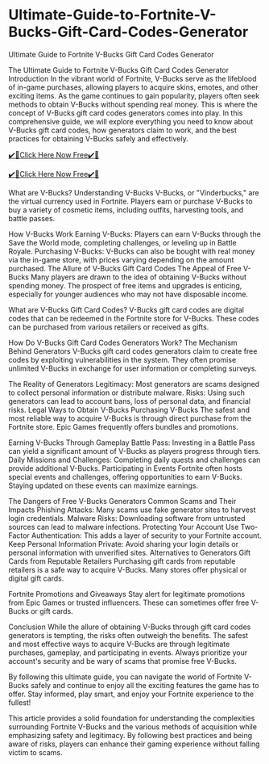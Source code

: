 # Ultimate-Guide-to-Fortnite-V-Bucks-Gift-Card-Codes-Generator
Ultimate Guide to Fortnite V-Bucks Gift Card Codes Generator

The Ultimate Guide to Fortnite V-Bucks Gift Card Codes Generator
Introduction
In the vibrant world of Fortnite, V-Bucks serve as the lifeblood of in-game purchases, allowing players to acquire skins, emotes, and other exciting items. As the game continues to gain popularity, players often seek methods to obtain V-Bucks without spending real money. This is where the concept of V-Bucks gift card codes generators comes into play. In this comprehensive guide, we will explore everything you need to know about V-Bucks gift card codes, how generators claim to work, and the best practices for obtaining V-Bucks safely and effectively.

[✔️🎁Click Here Now Free✔️🎁](https://www.buyredeemcodee.com/)

[✔️🎁Click Here Now Free✔️🎁](https://www.buyredeemcodee.com/)


What are V-Bucks?
Understanding V-Bucks
V-Bucks, or "Vinderbucks," are the virtual currency used in Fortnite. Players earn or purchase V-Bucks to buy a variety of cosmetic items, including outfits, harvesting tools, and battle passes.

How V-Bucks Work
Earning V-Bucks: Players can earn V-Bucks through the Save the World mode, completing challenges, or leveling up in Battle Royale.
Purchasing V-Bucks: V-Bucks can also be bought with real money via the in-game store, with prices varying depending on the amount purchased.
The Allure of V-Bucks Gift Card Codes
The Appeal of Free V-Bucks
Many players are drawn to the idea of obtaining V-Bucks without spending money. The prospect of free items and upgrades is enticing, especially for younger audiences who may not have disposable income.

What are V-Bucks Gift Card Codes?
V-Bucks gift card codes are digital codes that can be redeemed in the Fortnite store for V-Bucks. These codes can be purchased from various retailers or received as gifts.

How Do V-Bucks Gift Card Codes Generators Work?
The Mechanism Behind Generators
V-Bucks gift card codes generators claim to create free codes by exploiting vulnerabilities in the system. They often promise unlimited V-Bucks in exchange for user information or completing surveys.

The Reality of Generators
Legitimacy: Most generators are scams designed to collect personal information or distribute malware.
Risks: Using such generators can lead to account bans, loss of personal data, and financial risks.
Legal Ways to Obtain V-Bucks
Purchasing V-Bucks
The safest and most reliable way to acquire V-Bucks is through direct purchase from the Fortnite store. Epic Games frequently offers bundles and promotions.

Earning V-Bucks Through Gameplay
Battle Pass: Investing in a Battle Pass can yield a significant amount of V-Bucks as players progress through tiers.
Daily Missions and Challenges: Completing daily quests and challenges can provide additional V-Bucks.
Participating in Events
Fortnite often hosts special events and challenges, offering opportunities to earn V-Bucks. Staying updated on these events can maximize earnings.

The Dangers of Free V-Bucks Generators
Common Scams and Their Impacts
Phishing Attacks: Many scams use fake generator sites to harvest login credentials.
Malware Risks: Downloading software from untrusted sources can lead to malware infections.
Protecting Your Account
Use Two-Factor Authentication: This adds a layer of security to your Fortnite account.
Keep Personal Information Private: Avoid sharing your login details or personal information with unverified sites.
Alternatives to Generators
Gift Cards from Reputable Retailers
Purchasing gift cards from reputable retailers is a safe way to acquire V-Bucks. Many stores offer physical or digital gift cards.

Fortnite Promotions and Giveaways
Stay alert for legitimate promotions from Epic Games or trusted influencers. These can sometimes offer free V-Bucks or gift cards.

Conclusion
While the allure of obtaining V-Bucks through gift card codes generators is tempting, the risks often outweigh the benefits. The safest and most effective ways to acquire V-Bucks are through legitimate purchases, gameplay, and participating in events. Always prioritize your account's security and be wary of scams that promise free V-Bucks.

By following this ultimate guide, you can navigate the world of Fortnite V-Bucks safely and continue to enjoy all the exciting features the game has to offer. Stay informed, play smart, and enjoy your Fortnite experience to the fullest!

This article provides a solid foundation for understanding the complexities surrounding Fortnite V-Bucks and the various methods of acquisition while emphasizing safety and legitimacy. By following best practices and being aware of risks, players can enhance their gaming experience without falling victim to scams.
